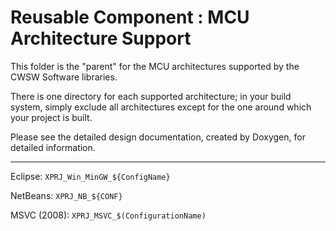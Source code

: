 # Reusable Component : MCU Architecture Support

This folder is the "parent" for the MCU architectures supported by the CWSW Software libraries.

There is one directory for each supported architecture; in your build system, simply exclude all architectures except for the one around which your project is built.

Please see the detailed design documentation, created by Doxygen, for detailed information.

---
Eclipse:	 `XPRJ_Win_MinGW_${ConfigName}`

NetBeans:	 `XPRJ_NB_${CONF}`

MSVC (2008): `XPRJ_MSVC_$(ConfigurationName)`